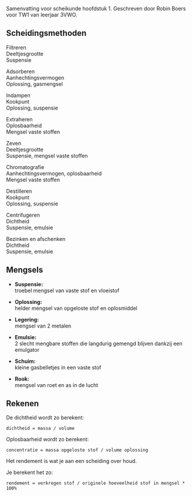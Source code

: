 Samenvatting voor scheikunde hoofdstuk 1. Geschreven door Robin Boers voor TW1 van leerjaar 3VWO.

## Scheidingsmethoden

Filtreren  
Deeltjesgrootte  
Suspensie  

Adsorberen  
Aanhechtingsvermogen  
Oplossing, gasmengsel  

Indampen  
Kookpunt  
Oplossing, suspensie  

Extraheren  
Oplosbaarheid  
Mengsel vaste stoffen  

Zeven  
Deeltjesgrootte  
Suspensie, mengsel vaste stoffen  

Chromatografie  
Aanhechtingsvermogen, oplosbaarheid  
Mengsel vaste stoffen  

Destilleren  
Kookpunt  
Oplossing, suspensie  

Centrifugeren  
Dichtheid  
Suspensie, emulsie  

Bezinken en afschenken  
Dichtheid  
Suspensie, emulsie  

## Mengsels

- **Suspensie:**  
troebel mengsel van vaste stof en vloeistof  

- **Oplossing:**  
helder mengsel van opgeloste stof en oplosmiddel  

- **Legering:**  
mengsel van 2 metalen  

- **Emulsie:**  
2 slecht mengbare stoffen die langdurig gemengd blijven dankzij een emulgator  

- **Schuim:**  
kleine gasbelletjes in een vaste stof  

- **Rook:**  
mengsel van roet en as in de lucht  

## Rekenen

De dichtheid wordt zo berekent:

```
dichtheid = massa / volume
```

Oplosbaarheid wordt zo berekent:

```
concentratie = massa opgeloste stof / volume oplossing
```

Het rendement is wat je aan een scheiding over houd.

Je berekent het zo:

```
rendement = verkregen stof / originele hoeveelheid stof in mengsel * 100%
```